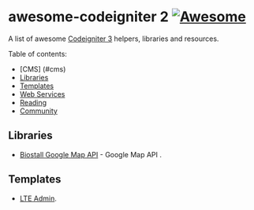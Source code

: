 # awesome-codeigniter 2 [![Awesome](https://cdn.rawgit.com/sindresorhus/awesome/d7305f38d29fed78fa85652e3a63e154dd8e8829/media/badge.svg)](https://github.com/sindresorhus/awesome)
A list of awesome [Codeigniter 3](http://symfony.com) helpers, libraries and resources.

Table of contents:

* [CMS] (#cms)
* [Libraries](#libraries)
* [Templates](#templates)
* [Web Services](#web-services)
* [Reading](#reading)
* [Community](#community)


## Libraries

 * [Biostall Google Map API](https://github.com/BIOSTALL/CodeIgniter-Google-Maps-V3-API-Library) - Google Map API .

## Templates
 * [LTE Admin](https://almsaeedstudio.com/preview).
